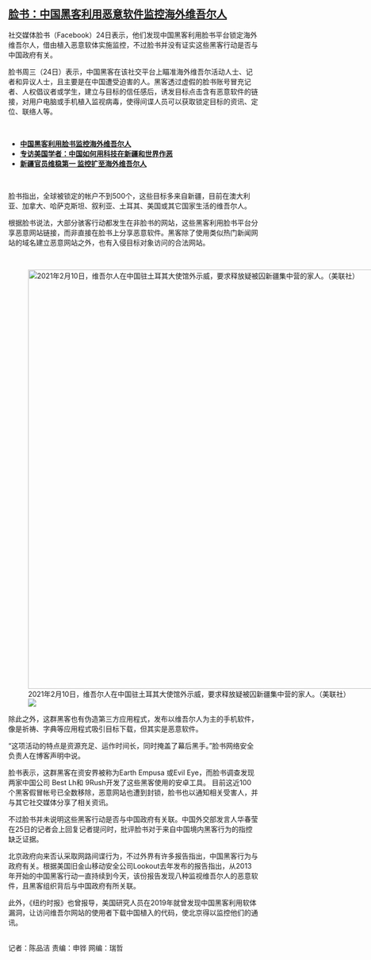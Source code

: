 <!--1616693413000-->
[脸书：中国黑客利用恶意软件监控海外维吾尔人](https://www.rfa.org/mandarin/yataibaodao/shaoshuminzu/cm-03252021124430.html)
------

<p>社交媒体脸书（Facebook）24日表示，他们发现中国黑客利用脸书平台锁定海外维吾尔人，借由植入恶意软体实施监控，不过脸书并没有证实这些黑客行动是否与中国政府有关。</p><p>脸书周三（24日）表示，中国黑客在该社交平台上瞄准海外维吾尔活动人士、记者和异议人士，且主要是在中国遭受迫害的人。黑客透过虚假的脸书账号冒充记者、人权倡议者或学生，建立与目标的信任感后，诱发目标点击含有恶意软件的链接，对用户电脑或手机植入监视病毒，使得间谍人员可以获取锁定目标的资讯、定位、联络人等。</p><p><br/></p><ul><li><strong><a href="https://www.rfa.org/mandarin/Xinwen/2-03252021105153.html">中国黑客利用脸书监控海外维吾尔人</a></strong></li><li><strong><a href="https://www.rfa.org/mandarin/yataibaodao/shaoshuminzu/rc-10142020101642.html">专访美国学者：中国如何用科技在新疆和世界作恶</a></strong></li><li><a href="https://www.rfa.org/mandarin/yataibaodao/shaoshuminzu/nu-03062018103657.html"><strong>新疆官员维稳第一 监控扩至海外维吾尔人</strong></a></li></ul><p><br/></p><p>脸书指出，全球被锁定的帐户不到500个，这些目标多来自新疆，目前在澳大利亚、加拿大、哈萨克斯坦、叙利亚、土耳其、美国或其它国家生活的维吾尔人。</p><p>根据脸书说法，大部分骇客行动都发生在非脸书的网站，这些黑客利用脸书平台分享恶意网站链接，而非直接在脸书上分享恶意软件。黑客除了使用类似热门新闻网站的域名建立恶意网站之外，也有入侵目标对象访问的合法网站。</p><p><br/></p><p><figure class="image-richtext image-inline captioned" style="width:1500px;"><img alt="2021年2月10日，维吾尔人在中国驻土耳其大使馆外示威，要求释放疑被囚新疆集中营的家人。（美联社）" height="844" src="https://www.rfa.org/mandarin/yataibaodao/gf2-02102021054803.html/ap21041323631812.jpg/@@images/f7692621-4f0b-4a11-88bb-9d36d6ada6fd.jpeg" title="AP21041323631812.jpg" width="1500"/><figcaption class="image-caption">2021年2月10日，维吾尔人在中国驻土耳其大使馆外示威，要求释放疑被囚新疆集中营的家人。（美联社）</figcaption><small></small><div id="zoomattribute"><a data-caption="2021年2月10日，维吾尔人在中国驻土耳其大使馆外示威，要求释放疑被囚新疆集中营的家人。（美联社）" data-fancybox="" href="https://www.rfa.org/mandarin/yataibaodao/gf2-02102021054803.html/ap21041323631812.jpg" id="single_image" title="2021年2月10日，维吾尔人在中国驻土耳其大使馆外示威，要求释放疑被囚新疆集中营的家人。（美联社）"><img src="/++plone++rfa-resources/img/icon-zoom.png"/></a></div></figure></p><p>除此之外，这群黑客也有伪造第三方应用程式，发布以维吾尔人为主的手机软件，像是祈祷、字典等应用程式吸引目标下载，但其实是恶意软件。</p><p>“这项活动的特点是资源充足、运作时间长，同时掩盖了幕后黑手。”脸书网络安全负责人在博客声明中说。</p><p>脸书表示，这群黑客在资安界被称为Earth Empusa 或Evil Eye，而脸书调查发现两家中国公司 Best Lh和 9Rush开发了这些黑客使用的安卓工具。 目前这近100个黑客假冒帐号已全数移除，恶意网站也遭到封锁，脸书也以通知相关受害人，并与其它社交媒体分享了相关资讯。</p><p>不过脸书并未说明这些黑客行动是否与中国政府有关联。中国外交部发言人华春莹在25日的记者会上回复记者提问时，批评脸书对于来自中国境内黑客行为的指控缺乏证据。</p><p>北京政府向来否认采取网路间谍行为，不过外界有许多报告指出，中国黑客行为与政府有关。根据美国旧金山移动安全公司Lookout去年发布的报告指出，从2013年开始的中国黑客行动一直持续到今天，该份报告发现八种监视维吾尔人的恶意软件，且黑客组织背后与中国政府有所关联。</p><p>此外，《纽约时报》也曾报导，美国研究人员在2019年就曾发现中国黑客利用软体漏洞，让访问维吾尔网站的使用者下载中国植入的代码，使北京得以监控他们的通讯。</p><p><br/>记者：陈品洁 责编：申铧 网编：瑞哲</p>
